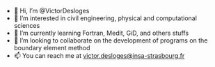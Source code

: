 - 👋 Hi, I’m @VictorDesloges
- 👀 I’m interested in civil engineering, physical and computational sciences
- 🌱 I’m currently learning Fortran, Medit, GiD, and others stuffs
- 💞️ I’m looking to collaborate on the development of programs on the boundary element method
- 📫 You can reach me at victor.desloges@insa-strasbourg.fr
